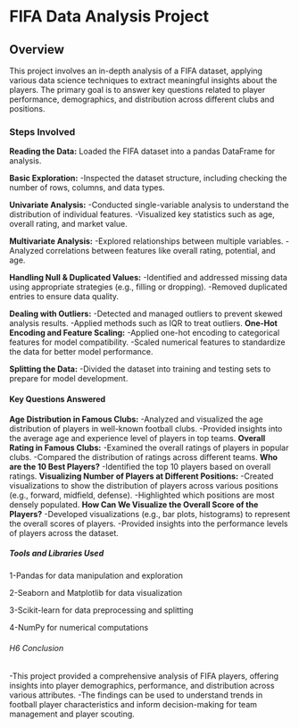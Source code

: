 #  **FIFA Data Analysis Project**
##  Overview
This project involves an in-depth analysis of a FIFA dataset, applying various data science techniques to extract meaningful insights about the players. The primary goal is to answer key questions related to player performance, demographics, and distribution across different clubs and positions.

###  Steps Involved
**Reading the Data:**
Loaded the FIFA dataset into a pandas DataFrame for analysis.

**Basic Exploration:**
-Inspected the dataset structure, including checking the number of rows, columns, and data types.
 
**Univariate Analysis:**
-Conducted single-variable analysis to understand the distribution of individual features.
-Visualized key statistics such as age, overall rating, and market value.

**Multivariate Analysis:**
-Explored relationships between multiple variables.
-Analyzed correlations between features like overall rating, potential, and age.

**Handling Null & Duplicated Values:**
-Identified and addressed missing data using appropriate strategies (e.g., filling or dropping).
-Removed duplicated entries to ensure data quality.

**Dealing with Outliers:**
-Detected and managed outliers to prevent skewed analysis results.
-Applied methods such as  IQR to treat outliers.
**One-Hot Encoding and Feature Scaling:**
-Applied one-hot encoding to categorical features for model compatibility.
-Scaled numerical features to standardize the data for better model performance.

**Splitting the Data:**
-Divided the dataset into training and testing sets to prepare for model development.

####  Key Questions Answered

**Age Distribution in Famous Clubs:**
-Analyzed and visualized the age distribution of players in well-known football clubs.
-Provided insights into the average age and experience level of players in top teams.
**Overall Rating in Famous Clubs:**
-Examined the overall ratings of players in popular clubs.
-Compared the distribution of ratings across different teams.
**Who are the 10 Best Players?**
-Identified the top 10 players based on overall ratings.
 **Visualizing Number of Players at Different Positions:**
-Created visualizations to show the distribution of players across various positions (e.g., forward, midfield, defense).
-Highlighted which positions are most densely populated.
**How Can We Visualize the Overall Score of the Players?**
-Developed visualizations (e.g., bar plots, histograms) to represent the overall scores of players.
-Provided insights into the performance levels of players across the dataset.

#####  Tools and Libraries Used
1-Pandas for data manipulation and exploration

2-Seaborn and Matplotlib for data visualization

3-Scikit-learn for data preprocessing and splitting

4-NumPy for numerical computations
###### H6 Conclusion
-This project provided a comprehensive analysis of FIFA players, offering insights into player demographics, performance, and distribution across various attributes. 
-The findings can be used to understand trends in football player characteristics and inform decision-making for team management and player scouting.

